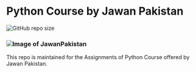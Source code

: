 # Python Course by Jawan Pakistan

![GitHub repo size](https://img.shields.io/github/repo-size/shaheerahm/PythonJPcourse?logo=github&style=plastic)

### ![Image of JawanPakistan](https://scontent.fkhi2-2.fna.fbcdn.net/v/t1.6435-9/152579481_242653564072176_6181324675149097878_n.jpg?_nc_cat=101&ccb=1-5&_nc_sid=09cbfe&_nc_eui2=AeG_XsV_OD38uJe6JwPJxy1r_ZA5Af95qMf9kDkB_3mox5DVzx3XAjV5_EMJ4FE5H9I&_nc_ohc=Y9QHV09iLsEAX-uBVq2&_nc_ht=scontent.fkhi2-2.fna&oh=7f357ac4263eca460ae4e540561fa658&oe=619435F8)

This repo is maintained for the Assignments of Python Course offered by Jawan Pakistan.
